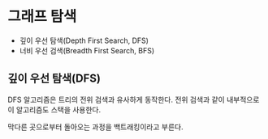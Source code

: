 # 그래프 탐색
- 깊이 우선 탐색(Depth First Search, DFS)
- 너비 우선 검색(Breadth First Search, BFS)

## 깊이 우선 탐색(DFS)
DFS 알고리즘은 트리의 전위 검색과 유사하게 동작한다. 전위 검색과 같이 내부적으로 이 알고리즘도 스택을 사용한다.

막다른 곳으로부터 돌아오는 과정을 백트래킹이라고 부른다.
